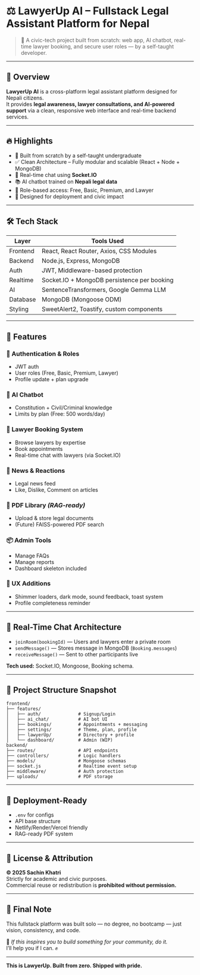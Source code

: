 # ⚖️ LawyerUp AI – Fullstack Legal Assistant Platform for Nepal

> 🧠 A civic-tech project built from scratch: web app, AI chatbot, real-time lawyer booking, and secure user roles — by a self-taught developer.

---

## 🧭 Overview

**LawyerUp AI** is a cross-platform legal assistant platform designed for Nepali citizens.  
It provides **legal awareness, lawyer consultations, and AI-powered support** via a clean, responsive web interface and real-time backend services.

---

## 🔥 Highlights

- 🧠 Built from scratch by a self-taught undergraduate
- ✅ Clean Architecture – Fully modular and scalable (React + Node + MongoDB)
- 💬 Real-time chat using **Socket.IO**
- 📚 AI chatbot trained on **Nepali legal data**
- 🔐 Role-based access: Free, Basic, Premium, and Lawyer
- 🎯 Designed for deployment and civic impact

---

## 🛠️ Tech Stack

| Layer        | Tools Used                                     |
|--------------|------------------------------------------------|
| Frontend     | React, React Router, Axios, CSS Modules        |
| Backend      | Node.js, Express, MongoDB                      |
| Auth         | JWT, Middleware-based protection               |
| Realtime     | Socket.IO + MongoDB persistence per booking    |
| AI           | SentenceTransformers, Google Gemma LLM         |
| Database     | MongoDB (Mongoose ODM)                         |
| Styling      | SweetAlert2, Toastify, custom components       |

---

## 🧠 Features

### 🔐 Authentication & Roles
- JWT auth
- User roles (Free, Basic, Premium, Lawyer)
- Profile update + plan upgrade

### 🤖 AI Chatbot
- Constitution + Civil/Criminal knowledge
- Limits by plan (Free: 500 words/day)

### 📅 Lawyer Booking System
- Browse lawyers by expertise
- Book appointments
- Real-time chat with lawyers (via Socket.IO)

### 📰 News & Reactions
- Legal news feed
- Like, Dislike, Comment on articles

### 📄 PDF Library *(RAG-ready)*
- Upload & store legal documents
- (Future) FAISS-powered PDF search

### 📦 Admin Tools
- Manage FAQs
- Manage reports
- Dashboard skeleton included

### 🧼 UX Additions
- Shimmer loaders, dark mode, sound feedback, toast system
- Profile completeness reminder

---

## 💬 Real-Time Chat Architecture

- `joinRoom(bookingId)` — Users and lawyers enter a private room
- `sendMessage()` — Stores message in MongoDB (`Booking.messages`)
- `receiveMessage()` — Sent to other participants live

**Tech used:** Socket.IO, Mongoose, Booking schema.

---

## 📂 Project Structure Snapshot

```
frontend/
├── features/
│   ├── auth/              # Signup/Login
│   ├── ai_chat/           # AI bot UI
│   ├── bookings/          # Appointments + messaging
│   ├── settings/          # Theme, plan, profile
│   ├── lawyerUp/          # Directory + profile
│   └── dashboard/         # Admin (WIP)
backend/
├── routes/                # API endpoints
├── controllers/           # Logic handlers
├── models/                # Mongoose schemas
├── socket.js              # Realtime event setup
├── middleware/            # Auth protection
├── uploads/               # PDF storage
```

---

## 🚀 Deployment-Ready

- `.env` for configs
- API base structure
- Netlify/Render/Vercel friendly
- RAG-ready PDF system

---

## 📜 License & Attribution

**© 2025 Sachin Khatri**  
Strictly for academic and civic purposes.  
Commercial reuse or redistribution is **prohibited without permission.**

---

## 🙏 Final Note

This fullstack platform was built solo — no degree, no bootcamp — just vision, consistency, and code.

🧠 *If this inspires you to build something for your community, do it.*  
I’ll help you if I can. ✊

---

**This is LawyerUp. Built from zero. Shipped with pride.**
